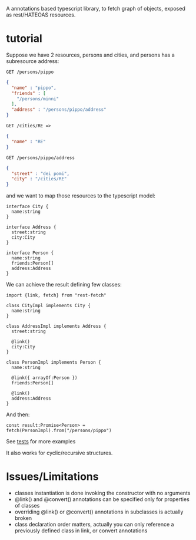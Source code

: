 A annotations based typescript library, to fetch graph of objects, exposed as rest/HATEOAS resources. 

tutorial
========

Suppose we have 2 resources, persons and cities, and persons has a subresource address:

```
GET /persons/pippo
```

```json
{
  "name" : "pippo",
  "friends" : [
    "/persons/minni"
  ],
  "address" : "/persons/pippo/address"
}
```

```
GET /cities/RE =>
```

```json
{
  "name" : "RE"
}
```

```
GET /persons/pippo/address
```

```json
{
  "street" : "dei pomi",
  "city" : "/cities/RE"
}
```

and we want to map those resources to the typescript model:

    interface City {
      name:string
    }

    interface Address {
      street:string
      city:City
    }

    interface Person {
      name:string
      friends:Person[]
      address:Address
    }

We can achieve the result defining few classes:

    import {link, fetch} from "rest-fetch"

    class CityImpl implements City {
      name:string
    }

    class AddressImpl implements Address {
      street:string
      
      @link()
      city:City
    }

    class PersonImpl implements Person {
      name:string
      
      @link({ arrayOf:Person })
      friends:Person[]
      
      @link()
      address:Address
    }

And then:

```
const result:Promise<Person> = fetch(PersonImpl).from("/persons/pippo")  
```

See [tests](src/test) for more examples

It also works for cyclic/recursive structures.

Issues/Limitations
==================

- classes instantiation is done invoking the constructor with no arguments 
- @link() and @convert() annotations can be specified only for properties of classes 
- overriding @link() or @convert() annotations in subclasses is actually broken
- class declaration order matters, actually you can only reference a previously defined class in link, or convert annotations